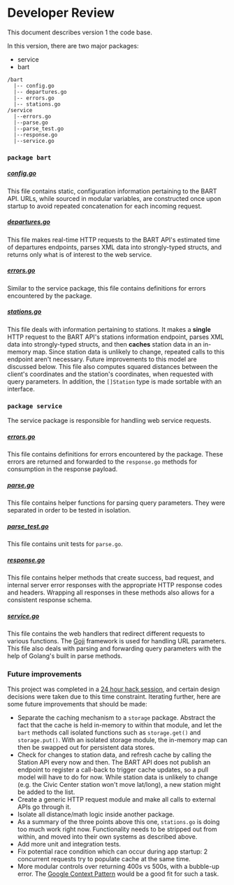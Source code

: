 # Developer Review

This document describes version 1 the code base.

In this version, there are two major packages:

* service
* bart

```text
/bart
  |-- config.go
  |-- departures.go
  |-- errors.go
  |-- stations.go
/service
  |--errors.go
  |--parse.go
  |--parse_test.go
  |--response.go
  |--service.go
```

### `package bart`

##### [config.go](../bart/config.go)

This file contains static, configuration information pertaining to the BART API. URLs, while sourced in modular variables, are constructed once upon startup to avoid repeated concatenation for each incoming request.

##### [departures.go](../bart/departures.go)

This file makes real-time HTTP requests to the BART API's estimated time of departures endpoints, parses XML data into strongly-typed structs, and returns only what is of interest to the web service.

##### [errors.go](../bart/errors.go)

Similar to the service package, this file contains definitions for errors encountered by the package.

##### [stations.go](../bart/stations.go)

This file deals with information pertaining to stations. It makes a **single** HTTP request to the BART API's stations information endpoint, parses XML data into strongly-typed structs, and then **caches** station data in an in-memory map. Since station data is unlikely to change, repeated calls to this endpoint aren't necessary. Future improvements to this model are discussed below. This file also computes squared distances between the client's coordinates and the station's coordinates, when requested with query parameters. In addition, the `[]Station` type is made sortable with an interface.

### `package service`

The service package is responsible for handling web service requests.

##### [errors.go](../service/errors.go)

This file contains definitions for errors encountered by the package. These errors are returned and forwarded to the `response.go` methods for consumption in the response payload.

##### [parse.go](../service/parse.go)

This file contains helper functions for parsing query parameters. They were separated in order to be tested in isolation.

##### [parse_test.go](../service/parse_test.go)

This file contains unit tests for `parse.go`.

##### [response.go](../service/response.go)

This file contains helper methods that create success, bad request, and internal server error responses with the appropriate HTTP response codes and headers. Wrapping all responses in these methods also allows for a consistent response schema.

##### [service.go](../service/service.go)

This file contains the web handlers that redirect different requests to various functions. The [Goji](http://goji.io/) framework is used for handling URL parameters. This file also deals with parsing and forwarding query parameters with the help of Golang's built in parse methods.

### Future improvements

This project was completed in a [24 hour hack session](https://github.com/vermagav/next-bart/commits/master), and certain design decisions were taken due to this time constraint. Iterating further, here are some future improvements that should be made:

* Separate the caching mechanism to a `storage` package. Abstract the fact that the cache is held in-memory to within that module, and let the `bart` methods call isolated functions such as `storage.get()` and `storage.put()`. With an isolated storage module, the in-memory map can then be swapped out for persistent data stores.
* Check for changes to station data, and refresh cache by calling the Station API every now and then. The BART API does not publish an endpoint to register a call-back to trigger cache updates, so a pull model will have to do for now. While station data is unlikely to change (e.g. the Civic Center station won't move lat/long), a new station might be added to the list.
* Create a generic HTTP request module and make all calls to external APIs go through it.
* Isolate all distance/math logic inside another package.
* As a summary of the three points above this one, `stations.go` is doing too much work right now. Functionality needs to be stripped out from within, and moved into their own systems as described above.
* Add more unit and integration tests.
* Fix potential race condition which can occur during app startup: 2 concurrent requests try to populate cache at the same time.
* More modular controls over returning 400s vs 500s, with a bubble-up error. The [Google Context Pattern](https://blog.golang.org/context) would be a good fit for such a task.
